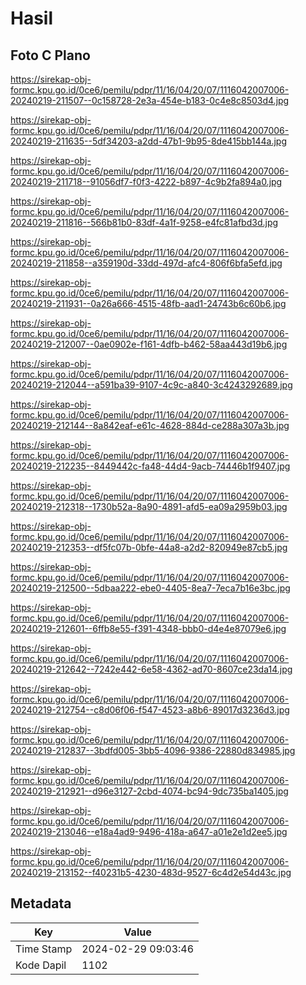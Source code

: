 # Hasil

## Foto C Plano

https://sirekap-obj-formc.kpu.go.id/0ce6/pemilu/pdpr/11/16/04/20/07/1116042007006-20240219-211507--0c158728-2e3a-454e-b183-0c4e8c8503d4.jpg

https://sirekap-obj-formc.kpu.go.id/0ce6/pemilu/pdpr/11/16/04/20/07/1116042007006-20240219-211635--5df34203-a2dd-47b1-9b95-8de415bb144a.jpg

https://sirekap-obj-formc.kpu.go.id/0ce6/pemilu/pdpr/11/16/04/20/07/1116042007006-20240219-211718--91056df7-f0f3-4222-b897-4c9b2fa894a0.jpg

https://sirekap-obj-formc.kpu.go.id/0ce6/pemilu/pdpr/11/16/04/20/07/1116042007006-20240219-211816--566b81b0-83df-4a1f-9258-e4fc81afbd3d.jpg

https://sirekap-obj-formc.kpu.go.id/0ce6/pemilu/pdpr/11/16/04/20/07/1116042007006-20240219-211858--a359190d-33dd-497d-afc4-806f6bfa5efd.jpg

https://sirekap-obj-formc.kpu.go.id/0ce6/pemilu/pdpr/11/16/04/20/07/1116042007006-20240219-211931--0a26a666-4515-48fb-aad1-24743b6c60b6.jpg

https://sirekap-obj-formc.kpu.go.id/0ce6/pemilu/pdpr/11/16/04/20/07/1116042007006-20240219-212007--0ae0902e-f161-4dfb-b462-58aa443d19b6.jpg

https://sirekap-obj-formc.kpu.go.id/0ce6/pemilu/pdpr/11/16/04/20/07/1116042007006-20240219-212044--a591ba39-9107-4c9c-a840-3c4243292689.jpg

https://sirekap-obj-formc.kpu.go.id/0ce6/pemilu/pdpr/11/16/04/20/07/1116042007006-20240219-212144--8a842eaf-e61c-4628-884d-ce288a307a3b.jpg

https://sirekap-obj-formc.kpu.go.id/0ce6/pemilu/pdpr/11/16/04/20/07/1116042007006-20240219-212235--8449442c-fa48-44d4-9acb-74446b1f9407.jpg

https://sirekap-obj-formc.kpu.go.id/0ce6/pemilu/pdpr/11/16/04/20/07/1116042007006-20240219-212318--1730b52a-8a90-4891-afd5-ea09a2959b03.jpg

https://sirekap-obj-formc.kpu.go.id/0ce6/pemilu/pdpr/11/16/04/20/07/1116042007006-20240219-212353--df5fc07b-0bfe-44a8-a2d2-820949e87cb5.jpg

https://sirekap-obj-formc.kpu.go.id/0ce6/pemilu/pdpr/11/16/04/20/07/1116042007006-20240219-212500--5dbaa222-ebe0-4405-8ea7-7eca7b16e3bc.jpg

https://sirekap-obj-formc.kpu.go.id/0ce6/pemilu/pdpr/11/16/04/20/07/1116042007006-20240219-212601--6ffb8e55-f391-4348-bbb0-d4e4e87079e6.jpg

https://sirekap-obj-formc.kpu.go.id/0ce6/pemilu/pdpr/11/16/04/20/07/1116042007006-20240219-212642--7242e442-6e58-4362-ad70-8607ce23da14.jpg

https://sirekap-obj-formc.kpu.go.id/0ce6/pemilu/pdpr/11/16/04/20/07/1116042007006-20240219-212754--c8d06f06-f547-4523-a8b6-89017d3236d3.jpg

https://sirekap-obj-formc.kpu.go.id/0ce6/pemilu/pdpr/11/16/04/20/07/1116042007006-20240219-212837--3bdfd005-3bb5-4096-9386-22880d834985.jpg

https://sirekap-obj-formc.kpu.go.id/0ce6/pemilu/pdpr/11/16/04/20/07/1116042007006-20240219-212921--d96e3127-2cbd-4074-bc94-9dc735ba1405.jpg

https://sirekap-obj-formc.kpu.go.id/0ce6/pemilu/pdpr/11/16/04/20/07/1116042007006-20240219-213046--e18a4ad9-9496-418a-a647-a01e2e1d2ee5.jpg

https://sirekap-obj-formc.kpu.go.id/0ce6/pemilu/pdpr/11/16/04/20/07/1116042007006-20240219-213152--f40231b5-4230-483d-9527-6c4d2e54d43c.jpg


## Metadata

| Key        | Value               |
| ---------- | ------------------- |
| Time Stamp | 2024-02-29 09:03:46 |
| Kode Dapil | 1102                |




